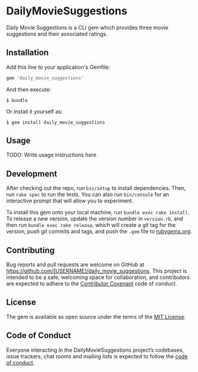 # DailyMovieSuggestions

Daily Movie Suggestions is a CLI gem which provides three movie suggestions and their associated ratings. 

## Installation

Add this line to your application's Gemfile:

```ruby
gem 'daily_movie_suggestions'
```

And then execute:

    $ bundle

Or install it yourself as:

    $ gem install daily_movie_suggestions

## Usage

TODO: Write usage instructions here

## Development

After checking out the repo, run `bin/setup` to install dependencies. Then, run `rake spec` to run the tests. You can also run `bin/console` for an interactive prompt that will allow you to experiment.

To install this gem onto your local machine, run `bundle exec rake install`. To release a new version, update the version number in `version.rb`, and then run `bundle exec rake release`, which will create a git tag for the version, push git commits and tags, and push the `.gem` file to [rubygems.org](https://rubygems.org).

## Contributing

Bug reports and pull requests are welcome on GitHub at https://github.com/[USERNAME]/daily_movie_suggestions. This project is intended to be a safe, welcoming space for collaboration, and contributors are expected to adhere to the [Contributor Covenant](http://contributor-covenant.org) code of conduct.

## License

The gem is available as open source under the terms of the [MIT License](https://opensource.org/licenses/MIT).

## Code of Conduct

Everyone interacting in the DailyMovieSuggestions project’s codebases, issue trackers, chat rooms and mailing lists is expected to follow the [code of conduct](https://github.com/[USERNAME]/daily_movie_suggestions/blob/master/CODE_OF_CONDUCT.md).
